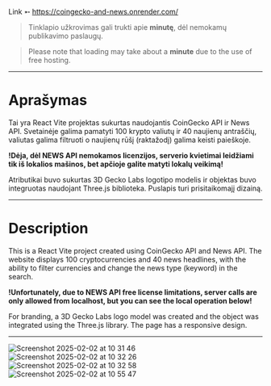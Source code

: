 Link ➵ https://coingecko-and-news.onrender.com/
> Tinklapio užkrovimas gali trukti apie **minutę**, dėl nemokamų publikavimo paslaugų.

> Please note that loading may take about a **minute** due to the use of free hosting.
---
# Aprašymas
Tai yra React Vite projektas sukurtas naudojantis CoinGecko API ir News API.
Svetainėje galima pamatyti 100 krypto valiutų ir 40 naujienų antraščių, valiutas galima filtruoti o naujienų rūšį (raktažodį) galima keisti paieškoje.

**!Dėja, dėl NEWS API nemokamos licenzijos, serverio kvietimai leidžiami tik iš lokalios mašinos, bet apčioje galite matyti lokalų veikimą!**

Atributikai buvo sukurtas 3D Gecko Labs logotipo modelis ir objektas buvo integruotas naudojant Three.js biblioteka.
Puslapis turi prisitaikomajį dizainą.

---

# Description
This is a React Vite project created using CoinGecko API and News API.
The website displays 100 cryptocurrencies and 40 news headlines, with the ability to filter currencies and change the news type (keyword) in the search.

**!Unfortunately, due to NEWS API free license limitations, server calls are only allowed from localhost, but you can see the local operation below!**

For branding, a 3D Gecko Labs logo model was created and the object was integrated using the Three.js library.
The page has a responsive design.

---
![Screenshot 2025-02-02 at 10 31 46](https://github.com/user-attachments/assets/9f91298a-b6a8-4a30-8cc0-7c82e805d98b)
![Screenshot 2025-02-02 at 10 32 26](https://github.com/user-attachments/assets/bda8965e-aeec-451b-9b91-4f777099b381)
![Screenshot 2025-02-02 at 10 32 58](https://github.com/user-attachments/assets/fdcb6d02-fd82-4075-8304-0dad565b7d33)
![Screenshot 2025-02-02 at 10 55 47](https://github.com/user-attachments/assets/dc7b7f56-447d-42be-ac25-942b538f470b)
